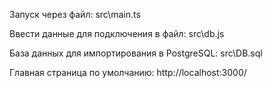 Запуск через файл: src\main.ts

Ввести данные для подключения в файл: src\db.js

База данных для импортирования в PostgreSQL: src\DB.sql

Главная страница по умолчанию: http://localhost:3000/